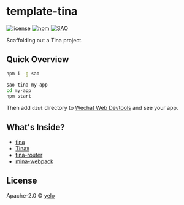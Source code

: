 # template-tina

[![license](https://img.shields.io/github/license/tinajs/template-tina.svg?style=flat-square)](./LICENSE)
[![npm](https://img.shields.io/npm/v/template-tina.svg?style=flat-square)](https://www.npmjs.com/package/template-tina)
[![SAO](https://img.shields.io/badge/⚔️%20SAO-tina-ff69b4.svg?style=flat-square)](https://sao.js.org/)

Scaffolding out a Tina project.

## Quick Overview
```bash
npm i -g sao

sao tina my-app
cd my-app
npm start
```

Then add ``dist`` directory to [Wechat Web Devtools](https://mp.weixin.qq.com/debug/wxadoc/dev/devtools/download.html) and see your app.

## What's Inside?

- [tina](https://github.com/tinajs/tina)
- [Tinax](https://github.com/tinajs/tinax)
- [tina-router](https://github.com/tinajs/tina-router)
- [mina-webpack](https://github.com/tinajs/mina-webpack)

## License
Apache-2.0 &copy; [yelo](https://github.com/imyelo)
